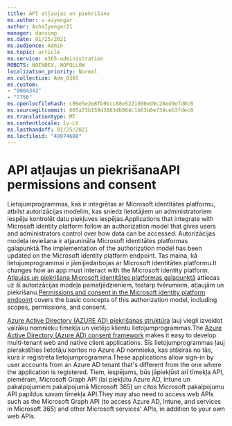 ```yaml
---
title: API atļaujas un piekrišana
ms.author: v-aiyengar
author: AshaIyengar21
manager: dansimp
ms.date: 01/25/2021
ms.audience: Admin
ms.topic: article
ms.service: o365-administration
ROBOTS: NOINDEX, NOFOLLOW
localization_priority: Normal
ms.collection: Adm_O365
ms.custom:
- "9004343"
- "7756"
ms.openlocfilehash: c99e5e2e8fb9bcc88e5221890ed9c28ed9e7d0c8
ms.sourcegitcommit: 605a73b159d30634b064c1b63b0e734ceb3fdec8
ms.translationtype: MT
ms.contentlocale: lv-LV
ms.lasthandoff: 01/25/2021
ms.locfileid: "49974608"
---
```

# <a name="api-permissions-and-consent"></a><span data-ttu-id="a8ab9-102">API atļaujas un piekrišana</span><span class="sxs-lookup"><span data-stu-id="a8ab9-102">API permissions and consent</span></span>

<span data-ttu-id="a8ab9-103">Lietojumprogrammas, kas ir integrētas ar Microsoft identitātes platformu, atbilst autorizācijas modelim, kas sniedz lietotājiem un administratoriem iespēju kontrolēt datu piekļuves iespējas.</span><span class="sxs-lookup"><span data-stu-id="a8ab9-103">Applications that integrate with Microsoft identity platform follow an authorization model that gives users and administrators control over how data can be accessed.</span></span> <span data-ttu-id="a8ab9-104">Autorizācijas modeļa ieviešana ir atjaunināta Microsoft identitātes platformas galapunktā.</span><span class="sxs-lookup"><span data-stu-id="a8ab9-104">The implementation of the authorization model has been updated on the Microsoft identity platform endpoint.</span></span> <span data-ttu-id="a8ab9-105">Tas maina, kā lietojumprogrammai ir jāmijiedarbojas ar Microsoft identitātes platformu.</span><span class="sxs-lookup"><span data-stu-id="a8ab9-105">It changes how an app must interact with the Microsoft identity platform.</span></span> <span data-ttu-id="a8ab9-106">[Atļaujas un piekrišana Microsoft identitātes platformas galapunktā](https://docs.microsoft.com/azure/active-directory/develop/v2-permissions-and-consent) attiecas uz šī autorizācijas modeļa pamatjēdzieniem, tostarp tvērumiem, atļaujām un piekrišanu.</span><span class="sxs-lookup"><span data-stu-id="a8ab9-106">[Permissions and consent in the Microsoft identity platform endpoint](https://docs.microsoft.com/azure/active-directory/develop/v2-permissions-and-consent) covers the basic concepts of this authorization model, including scopes, permissions, and consent.</span></span>

<span data-ttu-id="a8ab9-107">[Azure Active Directory (AZURE AD) piekrišanas struktūra](https://docs.microsoft.com/azure/active-directory/develop/consent-framework) ļauj viegli izveidot vairāku nomnieku tīmekļa un vietējo klientu lietojumprogrammas.</span><span class="sxs-lookup"><span data-stu-id="a8ab9-107">The [Azure Active Directory (Azure AD) consent framework](https://docs.microsoft.com/azure/active-directory/develop/consent-framework) makes it easy to develop multi-tenant web and native client applications.</span></span> <span data-ttu-id="a8ab9-108">Šīs lietojumprogrammas ļauj pierakstīties lietotāju kontos no Azure AD nomnieka, kas atšķiras no tās, kurā ir reģistrēta lietojumprogramma.</span><span class="sxs-lookup"><span data-stu-id="a8ab9-108">These applications allow sign-in by user accounts from an Azure AD tenant that's different from the one where the application is registered.</span></span> <span data-ttu-id="a8ab9-109">Tiem, iespējams, būs jāpiekļūst arī tīmekļa API, piemēram, Microsoft Graph API (lai piekļūtu Azure AD, Intune un pakalpojumiem pakalpojumā Microsoft 365) un citos Microsoft pakalpojumu API papildus savam tīmekļa API.</span><span class="sxs-lookup"><span data-stu-id="a8ab9-109">They may also need to access web APIs such as the Microsoft Graph API (to access Azure AD, Intune, and services in Microsoft 365) and other Microsoft services' APIs, in addition to your own web APIs.</span></span>

